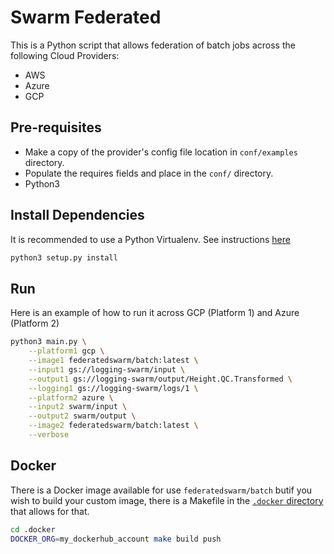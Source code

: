 # Swarm Federated

This is a Python script that allows federation of batch jobs across the following Cloud Providers:
* AWS
* Azure
* GCP

## Pre-requisites

- Make a copy of the provider's config file location in `conf/examples` directory.
- Populate the requires fields and place in the `conf/` directory.
- Python3

## Install Dependencies

It is recommended to use a Python Virtualenv. See instructions [here](https://docs.python.org/3/library/venv.html)

```bash
python3 setup.py install
```

## Run

Here is an example of how to run it across GCP (Platform 1) and Azure (Platform 2)

```bash
python3 main.py \
    --platform1 gcp \
    --image1 federatedswarm/batch:latest \
    --input1 gs://logging-swarm/input \
    --output1 gs://logging-swarm/output/Height.QC.Transformed \
    --logging1 gs://logging-swarm/logs/1 \
    --platform2 azure \
    --input2 swarm/input \
    --output2 swarm/output \
    --image2 federatedswarm/batch:latest \
    --verbose
```

## Docker

There is a Docker image available for use `federatedswarm/batch` butif you wish to build your custom image,
there is a Makefile in the [`.docker` directory](.docker/Makefile) that allows for that.
```bash
cd .docker
DOCKER_ORG=my_dockerhub_account make build push
```
